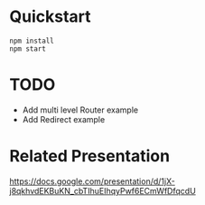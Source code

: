 # Quickstart

```
npm install
npm start
```

# TODO

- Add multi level Router example
- Add Redirect example

# Related Presentation

https://docs.google.com/presentation/d/1jX-j8qkhvdEKBuKN_cbTIhuEIhqyPwf6ECmWfDfqcdU
